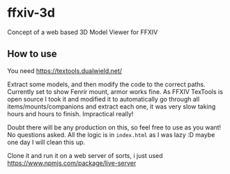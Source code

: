 # ffxiv-3d

Concept of a web based 3D Model Viewer for FFXIV

## How to use

You need https://textools.dualwield.net/

Extract some models, and then modify the code to the correct paths. Currently set to show Fenrir mount, armor works fine. As FFXIV TexTools is open source I took it and modified it to automatically go through all items/mounts/companions and extract each one, it was very slow taking hours and hours to finish. Impractical really!

Doubt there will be any production on this, so feel free to use as you want! No questions asked. All the logic is in `index.html` as I was lazy :D maybe one day I will clean this up.

Clone it and run it on a web server of sorts, i just used https://www.npmjs.com/package/live-server